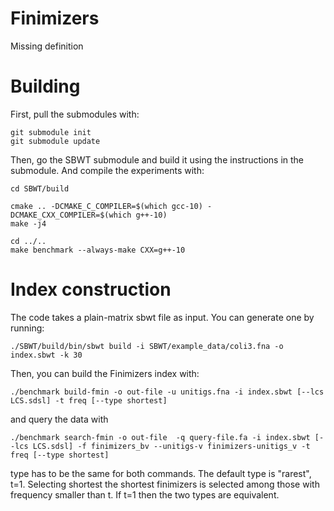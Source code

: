 # Finimizers
Missing definition


# Building
First, pull the submodules with:
```
git submodule init
git submodule update
```
Then, go the SBWT submodule and build it using the instructions in the submodule. And compile the experiments with:
```
cd SBWT/build

cmake .. -DCMAKE_C_COMPILER=$(which gcc-10) -DCMAKE_CXX_COMPILER=$(which g++-10)
make -j4

cd ../..
make benchmark --always-make CXX=g++-10
```
# Index construction

The code takes a plain-matrix sbwt file as input. You can generate one by running:

```
./SBWT/build/bin/sbwt build -i SBWT/example_data/coli3.fna -o index.sbwt -k 30
```

Then, you can build the Finimizers index with:

```
./benchmark build-fmin -o out-file -u unitigs.fna -i index.sbwt [--lcs LCS.sdsl] -t freq [--type shortest]
```
and query the data with
```
./benchmark search-fmin -o out-file  -q query-file.fa -i index.sbwt [--lcs LCS.sdsl] -f finimizers_bv --unitigs-v finimizers-unitigs_v -t freq [--type shortest]

```
type has to be the same for both commands. The default type is "rarest", t=1. Selecting shortest the shortest finimizers is selected among those with frequency smaller than t. If t=1 then the two types are equivalent. 
